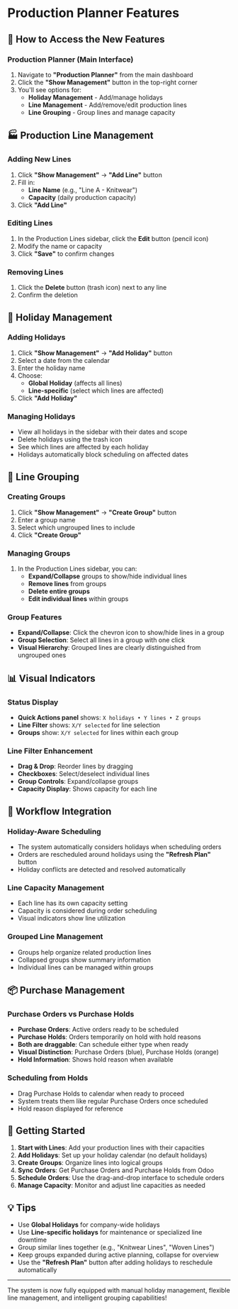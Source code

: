 # Production Planner Features

## 🎯 **How to Access the New Features**

### **Production Planner (Main Interface)**
1. Navigate to **"Production Planner"** from the main dashboard
2. Click the **"Show Management"** button in the top-right corner
3. You'll see options for:
   - **Holiday Management** - Add/manage holidays
   - **Line Management** - Add/remove/edit production lines
   - **Line Grouping** - Group lines and manage capacity

## 🏭 **Production Line Management**

### **Adding New Lines**
1. Click **"Show Management"** → **"Add Line"** button
2. Fill in:
   - **Line Name** (e.g., "Line A - Knitwear")
   - **Capacity** (daily production capacity)
3. Click **"Add Line"**

### **Editing Lines**
1. In the Production Lines sidebar, click the **Edit** button (pencil icon)
2. Modify the name or capacity
3. Click **"Save"** to confirm changes

### **Removing Lines**
1. Click the **Delete** button (trash icon) next to any line
2. Confirm the deletion

## 🎄 **Holiday Management**

### **Adding Holidays**
1. Click **"Show Management"** → **"Add Holiday"** button
2. Select a date from the calendar
3. Enter the holiday name
4. Choose:
   - **Global Holiday** (affects all lines)
   - **Line-specific** (select which lines are affected)
5. Click **"Add Holiday"**

### **Managing Holidays**
- View all holidays in the sidebar with their dates and scope
- Delete holidays using the trash icon
- See which lines are affected by each holiday
- Holidays automatically block scheduling on affected dates

## 👥 **Line Grouping**

### **Creating Groups**
1. Click **"Show Management"** → **"Create Group"** button
2. Enter a group name
3. Select which ungrouped lines to include
4. Click **"Create Group"**

### **Managing Groups**
1. In the Production Lines sidebar, you can:
   - **Expand/Collapse** groups to show/hide individual lines
   - **Remove lines** from groups
   - **Delete entire groups**
   - **Edit individual lines** within groups

### **Group Features**
- **Expand/Collapse**: Click the chevron icon to show/hide lines in a group
- **Group Selection**: Select all lines in a group with one click
- **Visual Hierarchy**: Grouped lines are clearly distinguished from ungrouped ones

## 📊 **Visual Indicators**

### **Status Display**
- **Quick Actions panel** shows: `X holidays • Y lines • Z groups`
- **Line Filter** shows: `X/Y selected` for line selection
- **Groups** show: `X/Y selected` for lines within each group

### **Line Filter Enhancement**
- **Drag & Drop**: Reorder lines by dragging
- **Checkboxes**: Select/deselect individual lines
- **Group Controls**: Expand/collapse groups
- **Capacity Display**: Shows capacity for each line

## 🔄 **Workflow Integration**

### **Holiday-Aware Scheduling**
- The system automatically considers holidays when scheduling orders
- Orders are rescheduled around holidays using the **"Refresh Plan"** button
- Holiday conflicts are detected and resolved automatically

### **Line Capacity Management**
- Each line has its own capacity setting
- Capacity is considered during order scheduling
- Visual indicators show line utilization

### **Grouped Line Management**
- Groups help organize related production lines
- Collapsed groups show summary information
- Individual lines can be managed within groups

## 📦 **Purchase Management**

### **Purchase Orders vs Purchase Holds**
- **Purchase Orders**: Active orders ready to be scheduled
- **Purchase Holds**: Orders temporarily on hold with hold reasons
- **Both are draggable**: Can schedule either type when ready
- **Visual Distinction**: Purchase Orders (blue), Purchase Holds (orange)
- **Hold Information**: Shows hold reason when available

### **Scheduling from Holds**
- Drag Purchase Holds to calendar when ready to proceed
- System treats them like regular Purchase Orders once scheduled
- Hold reason displayed for reference

## 🚀 **Getting Started**

1. **Start with Lines**: Add your production lines with their capacities
2. **Add Holidays**: Set up your holiday calendar (no default holidays)
3. **Create Groups**: Organize lines into logical groups
4. **Sync Orders**: Get Purchase Orders and Purchase Holds from Odoo
5. **Schedule Orders**: Use the drag-and-drop interface to schedule orders
6. **Manage Capacity**: Monitor and adjust line capacities as needed

## 💡 **Tips**

- Use **Global Holidays** for company-wide holidays
- Use **Line-specific holidays** for maintenance or specialized line downtime
- Group similar lines together (e.g., "Knitwear Lines", "Woven Lines")
- Keep groups expanded during active planning, collapse for overview
- Use the **"Refresh Plan"** button after adding holidays to reschedule automatically

---

The system is now fully equipped with manual holiday management, flexible line management, and intelligent grouping capabilities!